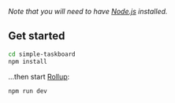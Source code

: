 *Note that you will need to have [Node.js](https://nodejs.org) installed.*

## Get started

```bash
cd simple-taskboard
npm install
```

...then start [Rollup](https://rollupjs.org):

```bash
npm run dev
```

